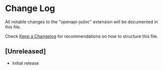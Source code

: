 # Change Log

All notable changes to the "openapi-jsdoc" extension will be documented in this file.

Check [Keep a Changelog](http://keepachangelog.com/) for recommendations on how to structure this file.

## [Unreleased]

- Initial release